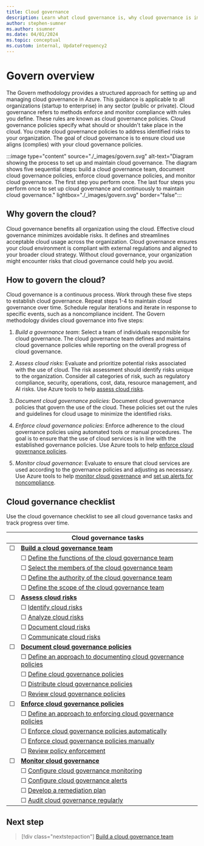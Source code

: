 ```yaml
---
title: Cloud governance
description: Learn what cloud governance is, why cloud governance is important, and how to establish governance in the cloud.
author: stephen-sumner
ms.author: ssumner
ms.date: 04/01/2024
ms.topic: conceptual
ms.custom: internal, UpdateFrequency2
---
```


# Govern overview

The Govern methodology provides a structured approach for setting up and managing cloud governance in Azure. This guidance is applicable to all organizations (startup to enterprise) in any sector (public or private). Cloud governance refers to methods enforce and monitor compliance with rules you define. These rules are known as cloud governance policies. Cloud governance policies specify what should or shouldn't take place in the cloud. You create cloud governance policies to address identified risks to your organization. The goal of cloud governance is to ensure cloud use aligns (complies) with your cloud governance policies.

:::image type="content" source="./_images/govern.svg" alt-text="Diagram showing the process to set up and maintain cloud governance. The diagram shows five sequential steps: build a cloud governance team, document cloud governance policies, enforce cloud governance policies, and monitor cloud governance. The first step you perform once. The last four steps you perform once to set up cloud governance and continuously to maintain cloud governance." lightbox="./_images/govern.svg" border="false":::

## Why govern the cloud?

Cloud governance benefits all organization using the cloud. Effective cloud governance minimizes avoidable risks. It defines and streamlines acceptable cloud usage across the organization. Cloud governance ensures your cloud environment is compliant with external regulations and aligned to your broader cloud strategy. Without cloud governance, your organization might encounter risks that cloud governance could help you avoid.

## How to govern the cloud?

Cloud governance is a continuous process. Work through these five steps to establish cloud governance. Repeat steps 1-4 to maintain cloud governance over time. Schedule regular iterations and iterate in response to specific events, such as a noncompliance incident. The Govern methodology divides cloud governance into five steps:

1. *Build a governance team*: Select a team of individuals responsible for cloud governance. The cloud governance team defines and maintains cloud governance policies while reporting on the overall progress of cloud governance.

2. *Assess cloud risks*: Evaluate and prioritize potential risks associated with the use of cloud. The risk assessment should identify risks unique to the organization. Consider all categories of risk, such as regulatory compliance, security, operations, cost, data, resource management, and AI risks. Use Azure tools to help [assess cloud risks](./assess-cloud-risks.md#azure-facilitation-identifying-cloud-risks).

3. *Document cloud governance policies*: Document cloud governance policies that govern the use of the cloud. These policies set out the rules and guidelines for cloud usage to minimize the identified risks.

4. *Enforce cloud governance policies*: Enforce adherence to the cloud governance policies using automated tools or manual procedures. The goal is to ensure that the use of cloud services is in line with the established governance policies. Use Azure tools to help [enforce cloud governance policies](./enforce-cloud-governance-policies.md#azure-facilitation-enforcing-cloud-governance-policies-automatically).

5. *Monitor cloud governance*: Evaluate to ensure that cloud services are used according to the governance policies and adjusting as necessary. Use Azure tools to help [monitor cloud governance](./monitor-cloud-governance.md#azure-facilitation-configuring-cloud-governance-monitoring) and [set up alerts for noncompliance](./monitor-cloud-governance.md#azure-facilitation-configuring-cloud-governance-alerts).

## Cloud governance checklist

Use the cloud governance checklist to see all cloud governance tasks and track progress over time.

| &nbsp; | Cloud governance tasks |
|---|---|
|&#9744; | [**Build a cloud governance team**](build-cloud-governance-team.md) |
| &nbsp;| &#9744; [Define the functions of the cloud governance team](build-cloud-governance-team.md#define-the-functions-of-the-cloud-governance-team) |
| &nbsp; | &#9744; [Select the members of the cloud governance team](build-cloud-governance-team.md#select-the-members-of-the-cloud-governance-team) |
| &nbsp; | &#9744; [Define the authority of the cloud governance team](build-cloud-governance-team.md#define-the-authority-of-the-cloud-governance-team) |
| &nbsp; | &#9744; [Define the scope of the cloud governance team](build-cloud-governance-team.md#define-the-scope-of-the-cloud-governance-team) |
| &#9744; | [**Assess cloud risks**](./assess-cloud-risks.md) |
| &nbsp;| &#9744; [Identify cloud risks](assess-cloud-risks.md#identify-cloud-risks) |
| &nbsp; | &#9744; [Analyze cloud risks](assess-cloud-risks.md#analyze-cloud-risks) |
| &nbsp;| &#9744; [Document cloud risks](assess-cloud-risks.md#document-cloud-risks) |
| &nbsp; | &#9744; [Communicate cloud risks](assess-cloud-risks.md#communicate-cloud-risks) |
|&#9744; | [**Document cloud governance policies**](document-cloud-governance-policies.md)|
| &nbsp;| &#9744; [Define an approach to documenting cloud governance policies](document-cloud-governance-policies.md#define-an-approach-to-documenting-cloud-governance-policies) |
| &nbsp; | &#9744; [Define cloud governance policies](document-cloud-governance-policies.md#define-cloud-governance-policies) |
| &nbsp;| &#9744; [Distribute cloud governance policies](document-cloud-governance-policies.md#distribute-cloud-governance-policies) |
| &nbsp; | &#9744; [Review cloud governance policies](document-cloud-governance-policies.md#review-cloud-governance-policies) |
| &#9744; | [**Enforce cloud governance policies**](enforce-cloud-governance-policies.md) |
| &nbsp;| &#9744; [Define an approach to enforcing cloud governance policies](enforce-cloud-governance-policies.md#define-an-approach-to-enforcing-cloud-governance-policies) |
| &nbsp; | &#9744; [Enforce cloud governance policies automatically](enforce-cloud-governance-policies.md#enforce-cloud-governance-policies-automatically) |
| &nbsp;| &#9744; [Enforce cloud governance policies manually](enforce-cloud-governance-policies.md#enforce-cloud-governance-policies-manually) |
| &nbsp; | &#9744; [Review policy enforcement](enforce-cloud-governance-policies.md#review-policy-enforcement) |
|&#9744; | [**Monitor cloud governance**](monitor-cloud-governance.md) |
| &nbsp;| &#9744; [Configure cloud governance monitoring](monitor-cloud-governance.md#configure-cloud-governance-monitoring) |
| &nbsp;| &#9744; [Configure cloud governance alerts](monitor-cloud-governance.md#configure-cloud-governance-alerts) |
| &nbsp;| &#9744; [Develop a remediation plan](monitor-cloud-governance.md#develop-a-remediation-plan) |
| &nbsp; | &#9744; [Audit cloud governance regularly](monitor-cloud-governance.md#audit-cloud-governance-regularly) |

## Next step

> [!div class="nextstepaction"]
> [Build a cloud governance team](build-cloud-governance-team.md)
